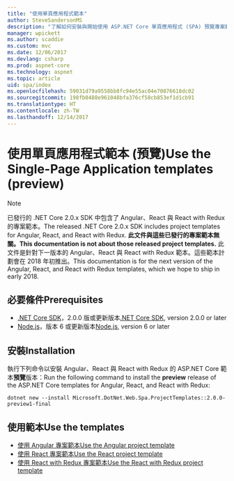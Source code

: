 ```yaml
---
title: "使用單頁應用程式範本"
author: SteveSandersonMS
description: "了解如何安裝與開始使用 ASP.NET Core 單頁應用程式 (SPA) 預覽專案範本。"
manager: wpickett
ms.author: scaddie
ms.custom: mvc
ms.date: 12/06/2017
ms.devlang: csharp
ms.prod: aspnet-core
ms.technology: aspnet
ms.topic: article
uid: spa/index
ms.openlocfilehash: 59031d79a9558bb8fc94e55ac04e70876618dc02
ms.sourcegitcommit: 198fb0488e961048bfa376cf58cb853ef1d1cb91
ms.translationtype: HT
ms.contentlocale: zh-TW
ms.lasthandoff: 12/14/2017
---
```

# <a name="use-the-single-page-application-templates-preview"></a><span data-ttu-id="b5172-103">使用單頁應用程式範本 (預覽)</span><span class="sxs-lookup"><span data-stu-id="b5172-103">Use the Single-Page Application templates (preview)</span></span>

> [!NOTE]
> <span data-ttu-id="b5172-104">已發行的 .NET Core 2.0.x SDK 中包含了 Angular、React 與 React with Redux 的專案範本。</span><span class="sxs-lookup"><span data-stu-id="b5172-104">The released .NET Core 2.0.x SDK includes project templates for Angular, React, and React with Redux.</span></span> <span data-ttu-id="b5172-105">**此文件與這些已發行的專案範本無關。**</span><span class="sxs-lookup"><span data-stu-id="b5172-105">**This documentation is not about those released project templates.**</span></span> <span data-ttu-id="b5172-106">此文件是針對下一版本的 Angular、React 與 React with Redux 範本。這些範本計劃會在 2018 年初推出。</span><span class="sxs-lookup"><span data-stu-id="b5172-106">This documentation is for the next version of the Angular, React, and React with Redux templates, which we hope to ship in early 2018.</span></span>

## <a name="prerequisites"></a><span data-ttu-id="b5172-107">必要條件</span><span class="sxs-lookup"><span data-stu-id="b5172-107">Prerequisites</span></span>

* <span data-ttu-id="b5172-108">[.NET Core SDK](https://www.microsoft.com/net/download)，2.0.0 版或更新版本</span><span class="sxs-lookup"><span data-stu-id="b5172-108">[.NET Core SDK](https://www.microsoft.com/net/download), version 2.0.0 or later</span></span>
* <span data-ttu-id="b5172-109">[Node.js](https://nodejs.org)，版本 6 或更新版本</span><span class="sxs-lookup"><span data-stu-id="b5172-109">[Node.js](https://nodejs.org), version 6 or later</span></span>

## <a name="installation"></a><span data-ttu-id="b5172-110">安裝</span><span class="sxs-lookup"><span data-stu-id="b5172-110">Installation</span></span>

<span data-ttu-id="b5172-111">執行下列命令以安裝 Angular、React 與 React with Redux 的 ASP.NET Core 範本**預覽**版本：</span><span class="sxs-lookup"><span data-stu-id="b5172-111">Run the following command to install the **preview** release of the ASP.NET Core templates for Angular, React, and React with Redux:</span></span>

```console
dotnet new --install Microsoft.DotNet.Web.Spa.ProjectTemplates::2.0.0-preview1-final
```

## <a name="use-the-templates"></a><span data-ttu-id="b5172-112">使用範本</span><span class="sxs-lookup"><span data-stu-id="b5172-112">Use the templates</span></span>

- [<span data-ttu-id="b5172-113">使用 Angular 專案範本</span><span class="sxs-lookup"><span data-stu-id="b5172-113">Use the Angular project template</span></span>](xref:spa/angular)
- [<span data-ttu-id="b5172-114">使用 React 專案範本</span><span class="sxs-lookup"><span data-stu-id="b5172-114">Use the React project template</span></span>](xref:spa/react)
- [<span data-ttu-id="b5172-115">使用 React with Redux 專案範本</span><span class="sxs-lookup"><span data-stu-id="b5172-115">Use the React with Redux project template</span></span>](xref:spa/react-with-redux)
